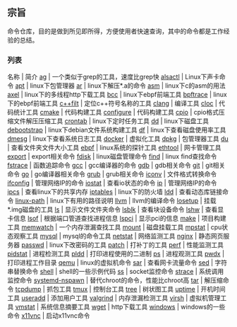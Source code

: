 ## 宗旨
命令仓库，目的是做到所见即所得，方便使用者快速查询，其中的命令都是工作经验的总结。

### 列表

名称 | 简介
[ag](https://github.com/wso4133560/commands_hub/blob/main/ag) | 一个类似于grep的工具，速度比grep快
[alsactl](https://github.com/wso4133560/commands_hub/blob/main/alsactl) | Linux下声卡命令
[apt](https://github.com/wso4133560/commands_hub/blob/main/apt) | linux下包管理器
[ar](https://github.com/wso4133560/commands_hub/blob/main/ar) | linux下解压*.a的命令
[asm](https://github.com/wso4133560/commands_hub/blob/main/asm) | linux下c的asm的用法
[axel](https://github.com/wso4133560/commands_hub/blob/main/axel) | linux下的多线程http下载工具
[bcc](https://github.com/wso4133560/commands_hub/blob/main/bcc) | linux下ebpf前端工具
[bpftrace](https://github.com/wso4133560/commands_hub/blob/main/bpftrace) | linux下的ebpf前端工具
[c++filt](https://github.com/wso4133560/commands_hub/blob/main/c++filt) | 定位c++符号名称的工具
[clang](https://github.com/wso4133560/commands_hub/blob/main/clang) | 编译工具
[cloc](https://github.com/wso4133560/commands_hub/blob/main/cloc) | 代码统计工具
[cmake](https://github.com/wso4133560/commands_hub/blob/main/cmake) | 代码构建工具
[configure](https://github.com/wso4133560/commands_hub/blob/main/configure) | 代码构建工具
[cpio](https://github.com/wso4133560/commands_hub/blob/main/cpio) | cpio格式压缩文件解压压缩工具
[crontab](https://github.com/wso4133560/commands_hub/blob/main/crontab) | linux下定时任务工具
[dd](https://github.com/wso4133560/commands_hub/blob/main/dd) | linux下磁盘工具
[debootstrap](https://github.com/wso4133560/commands_hub/blob/main/debootstrap) | linux下debian文件系统构建工具
[df](https://github.com/wso4133560/commands_hub/blob/main/df) | linux下查看磁盘使用率工具
[dmesg](https://github.com/wso4133560/commands_hub/blob/main/dmesg) | linux下查看系统日志工具
[docker](https://github.com/wso4133560/commands_hub/blob/main/docker) | 虚拟化工具
[dpkg](https://github.com/wso4133560/commands_hub/blob/main/dpkg) | 包管理器工具
[du](https://github.com/wso4133560/commands_hub/blob/main/du) | 查看文件夹文件大小工具
[ebpf](https://github.com/wso4133560/commands_hub/blob/main/ebpf) | linux系统的探针工具
[ethtool](https://github.com/wso4133560/commands_hub/blob/main/ethtool) | 网卡管理工具
[export](https://github.com/wso4133560/commands_hub/blob/main/export) | export相关命令
[fdisk](https://github.com/wso4133560/commands_hub/blob/main/fdisk) | linux磁盘管理命令
[find](https://github.com/wso4133560/commands_hub/blob/main/find) | linux find查找命令
[fstrace](https://github.com/wso4133560/commands_hub/blob/main/fstrace) | 函数追踪命令
[gcc](https://github.com/wso4133560/commands_hub/blob/main/gcc) | gcc编译器的命令
[gdb](https://github.com/wso4133560/commands_hub/blob/main/gdb) | gdb相关命令
[git](https://github.com/wso4133560/commands_hub/blob/main/git) | git相关命令
[go](https://github.com/wso4133560/commands_hub/blob/main/go) | go编译器相关命令
[grub](https://github.com/wso4133560/commands_hub/blob/main/grub) | grub相关命令
[iconv](https://github.com/wso4133560/commands_hub/blob/main/iconv) | 文件格式转换命令
[ifconfig](https://github.com/wso4133560/commands_hub/blob/main/ifconfig) | 管理网络IP的命令
[iostat](https://github.com/wso4133560/commands_hub/blob/main/iostat) | 查看io状态的命令
[ip](https://github.com/wso4133560/commands_hub/blob/main/ip) | 管理网络IP的命令
[ipcs](https://github.com/wso4133560/commands_hub/blob/main/ipcs) | 查看linux下的共享内存
[iptables](https://github.com/wso4133560/commands_hub/blob/main/iptables) | linux下的防火墙
[ldd](https://github.com/wso4133560/commands_hub/blob/main/ldd) | 查看动态库链接命令
[linux-path](https://github.com/wso4133560/commands_hub/blob/main/linux-path) | linux下有用的路径说明
[llvm](https://github.com/wso4133560/commands_hub/blob/main/llvm) | llvm的编译命令
[losetup](https://github.com/wso4133560/commands_hub/blob/main/losetup) | 挂载*.img磁盘的工具
[ls](https://github.com/wso4133560/commands_hub/blob/main/ls) | 显示文件文件夹命令
[lsblk](https://github.com/wso4133560/commands_hub/blob/main/lsblk) | 查看块设备命令
[lshw](https://github.com/wso4133560/commands_hub/blob/main/lshw) | 查看显卡信息
[lsof](https://github.com/wso4133560/commands_hub/blob/main/lsof) | 根据端口管道查找进程信息
[lspci](https://github.com/wso4133560/commands_hub/blob/main/lscpi) | 显示pci的信息
[make](https://github.com/wso4133560/commands_hub/blob/main/make) | 项目构建工具
[memwatch](https://github.com/wso4133560/commands_hub/blob/main/memwatch) | 一个内存泄漏查找工具
[mount](https://github.com/wso4133560/commands_hub/blob/main/mount) | 磁盘挂载工具
[mpstat](https://github.com/wso4133560/commands_hub/blob/main/mpstat) | cpu状态观察工具
[mysql](https://github.com/wso4133560/commands_hub/blob/main/mysql) | mysql的命令工具
[netstat](https://github.com/wso4133560/commands_hub/blob/main/netstat) | 网络监测工具
[nginx](https://github.com/wso4133560/commands_hub/blob/main/nginx) | 静态网页服务器
[passwd](https://github.com/wso4133560/commands_hub/blob/main/passwd) | linux下改密码的工具
[patch](https://github.com/wso4133560/commands_hub/blob/main/patch) | 打补丁的工具
[perf](https://github.com/wso4133560/commands_hub/blob/main/perf) | 性能监测工具
[pidstat](https://github.com/wso4133560/commands_hub/blob/main/pidstat) | 进程检测工具
[pldd](https://github.com/wso4133560/commands_hub/blob/main/pldd) | 打印进程使用的二进制
[ps](https://github.com/wso4133560/commands_hub/blob/main/ps) | 进程观测工具
[pwdx](https://github.com/wso4133560/commands_hub/blob/main/pwdx) | 打印进程工作目录
[qemu](https://github.com/wso4133560/commands_hub/blob/main/qemu) | linux的虚拟机命令
[sar](https://github.com/wso4133560/commands_hub/blob/main/sar) | 查看网卡流量命令
[sed](https://github.com/wso4133560/commands_hub/blob/main/sed) | 字符串替换命令
[shell](https://github.com/wso4133560/commands_hub/blob/main/shell) | shell的一些示例代码
[ss](https://github.com/wso4133560/commands_hub/blob/main/ss) | socket监控命令
[strace](https://github.com/wso4133560/commands_hub/blob/main/strace) | 系统调用监控命令
[systemd-nspawn](https://github.com/wso4133560/commands_hub/blob/main/systemd-nspawn) | 替代chroot的命令，性能比chroot高
[tar](https://github.com/wso4133560/commands_hub/blob/main/tar) | 解压缩命令
[tcpdump](https://github.com/wso4133560/commands_hub/blob/main/tcpdump) | 抓包工具
[tmux](https://github.com/wso4133560/commands_hub/blob/main/tmux) | 控制台工具
[tree](https://github.com/wso4133560/commands_hub/blob/main/tree) | 树状图工具
[uptime](https://github.com/wso4133560/commands_hub/blob/main/uptime) | 开机时间工具
[useradd](https://github.com/wso4133560/commands_hub/blob/main/useradd) | 添加用户工具
[valgrind](https://github.com/wso4133560/commands_hub/blob/main/valgrind) | 内存泄漏检测工具
[virsh](https://github.com/wso4133560/commands_hub/blob/main/virsh) | 虚拟机管理工具
[vmstat](https://github.com/wso4133560/commands_hub/blob/main/vmstat) | 系统信息摘要工具
[wget](https://github.com/wso4133560/commands_hub/blob/main/wget) | http下载工具
[windows](https://github.com/wso4133560/commands_hub/blob/main/windows) | windows的一些命令
[x11vnc](https://github.com/wso4133560/commands_hub/blob/main/x11vnc) | 启动x11vnc命令